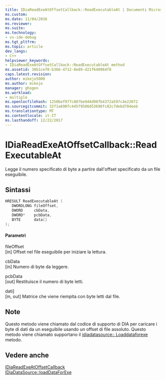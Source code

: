 ```yaml
---
title: IDiaReadExeAtOffsetCallback::ReadExecutableAt | Documenti Microsoft
ms.custom: 
ms.date: 11/04/2016
ms.reviewer: 
ms.suite: 
ms.technology:
- vs-ide-debug
ms.tgt_pltfrm: 
ms.topic: article
dev_langs:
- C++
helpviewer_keywords:
- IDiaReadExeAtOffsetCallback::ReadExecutableAt method
ms.assetid: 30b1cef0-b366-4712-8e89-d21f640964f8
caps.latest.revision: 
author: mikejo5000
ms.author: mikejo
manager: ghogen
ms.workload:
- multiple
ms.openlocfilehash: 1250bef977c887be9d4d98fb4372a597c4e22072
ms.sourcegitcommit: 32f1a690fc445f9586d53698fc82c7debd784eeb
ms.translationtype: MT
ms.contentlocale: it-IT
ms.lasthandoff: 12/22/2017
---
```

# <a name="idiareadexeatoffsetcallbackreadexecutableat"></a>IDiaReadExeAtOffsetCallback::ReadExecutableAt
Legge il numero specificato di byte a partire dall'offset specificato da un file eseguibile.  
  
## <a name="syntax"></a>Sintassi  
  
```C++  
HRESULT ReadExecutableAt (   
   DWORDLONG fileOffset,  
   DWORD     cbData,  
   DWORD*    pcbData,  
   BYTE      data[]  
);  
```  
  
#### <a name="parameters"></a>Parametri  
 fileOffset  
 [in] Offset nel file eseguibile per iniziare la lettura.  
  
 cbData  
 [in] Numero di byte da leggere.  
  
 pcbData  
 [out] Restituisce il numero di byte letti.  
  
 dati]  
 [in, out] Matrice che viene riempita con byte letti dal file.  
  
## <a name="remarks"></a>Note  
 Questo metodo viene chiamato dal codice di supporto di DIA per caricare i byte di dati da un eseguibile usando un offset di file assoluto. Questo metodo viene chiamato supportano il [idiadatasource:: Loaddataforexe](../../debugger/debug-interface-access/idiadatasource-loaddataforexe.md) metodo.  
  
## <a name="see-also"></a>Vedere anche  
 [IDiaReadExeAtOffsetCallback](../../debugger/debug-interface-access/idiareadexeatoffsetcallback.md)   
 [IDiaDataSource::loadDataForExe](../../debugger/debug-interface-access/idiadatasource-loaddataforexe.md)
